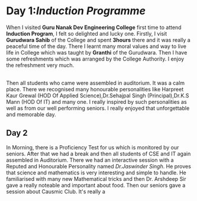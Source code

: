 # Day 1:_Induction Programme_
   When I visited **Guru Nanak Dev Engineering College** first time to attend **Induction Program**, I felt so delighted and lucky one. Firstly, I visit **Gurudwara Sahib** of the College and spent **3hours**
 there and it was really a peaceful time of the day. There I learnt many moral values and way to live life in College which was taught by **Granthi** of the Gurudwara. Then I have some refreshments which was arranged by the College Authority. I enjoy the refreshment very much. 
 
 <br>
    Then all students who came were assembled in auditorium. It was a calm place. There we recognised many honourable
personalities like Harpreet Kaur Grewal (HOD Of Applied Science),Dr.Sehajpal Singh (Principal),Dr.K.S Mann (HOD Of IT) and many one. I really inspired by such personalities as well as from our well performing seniors. I really enjoyed that unforgettable and memorable day.

## Day 2
  In Morning, there is a Proficiency Test for us which is monitored by our seniors. After that we had a break and then all students of CSE and IT again assembled in Auditorium. There we had an interactive session with a Reputed and Honourable Personality named _Dr.Jaswinder Singh_. He proves that science and mathematics is very interesting and simple to handle. He familiarised with many new Mathematical tricks and then Dr. Arshdeep Sir gave a really noteable and important about food. Then our seniors gave a session about Causmic Club. It's really a
